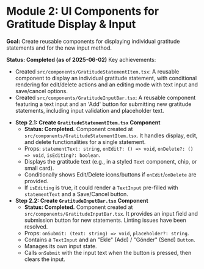 # Module 2: UI Components for Gratitude Display & Input

**Goal:** Create reusable components for displaying individual gratitude statements and for the new input method.

**Status: Completed (as of 2025-06-02)**
Key achievements:
- Created `src/components/GratitudeStatementItem.tsx`: A reusable component to display an individual gratitude statement, with conditional rendering for edit/delete actions and an editing mode with text input and save/cancel options.
- Created `src/components/GratitudeInputBar.tsx`: A reusable component featuring a text input and an 'Add' button for submitting new gratitude statements, including input validation and placeholder text.

*   **Step 2.1: Create `GratitudeStatementItem.tsx` Component**
    *   **Status: Completed.** Component created at `src/components/GratitudeStatementItem.tsx`. It handles display, edit, and delete functionalities for a single statement.
    *   Props: `statementText: string`, `onEdit?: () => void`, `onDelete?: () => void`, `isEditing?: boolean`.
    *   Displays the gratitude text (e.g., in a styled `Text` component, chip, or small card).
    *   Conditionally shows Edit/Delete icons/buttons if `onEdit`/`onDelete` are provided.
    *   If `isEditing` is true, it could render a `TextInput` pre-filled with `statementText` and a Save/Cancel button.
*   **Step 2.2: Create `GratitudeInputBar.tsx` Component**
    *   **Status: Completed.** Component created at `src/components/GratitudeInputBar.tsx`. It provides an input field and submission button for new statements. Linting issues have been resolved.
    *   Props: `onSubmit: (text: string) => void`, `placeholder?: string`.
    *   Contains a `TextInput` and an "Ekle" (Add) / "Gönder" (Send) `Button`.
    *   Manages its own input state.
    *   Calls `onSubmit` with the input text when the button is pressed, then clears the input.
